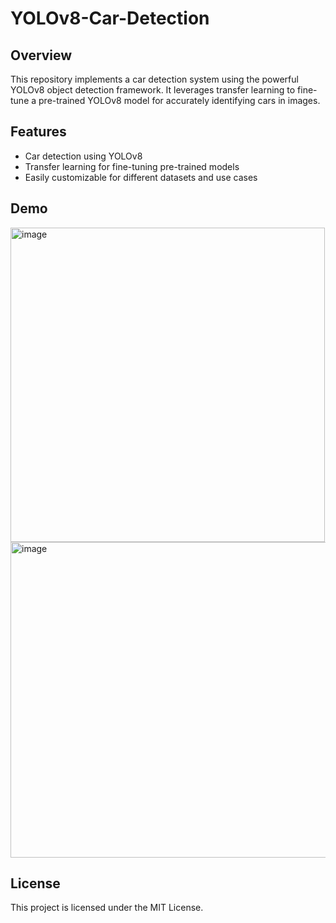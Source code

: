 # YOLOv8-Car-Detection
## Overview
This repository implements a car detection system using the powerful YOLOv8 object detection framework. It leverages transfer learning to fine-tune a pre-trained YOLOv8 model for accurately identifying cars in images.

## Features
* Car detection using YOLOv8
* Transfer learning for fine-tuning pre-trained models
* Easily customizable for different datasets and use cases

## Demo
<img width="503" alt="image" src="https://github.com/toan-ly/YOLOv8-Car-Detection/assets/104543062/f3193e47-b696-4bbc-ac94-ff530506a1b6">
<img width="505" alt="image" src="https://github.com/toan-ly/YOLOv8-Car-Detection/assets/104543062/24a611f5-3d1b-4fbd-b870-e8a84cf974ae">

## License
This project is licensed under the MIT License.

